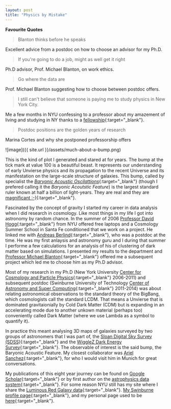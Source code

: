 ```yaml
---
layout: post
title: "Physics by Mistake"
--- 
```


**Favourite Quotes** 
> Blanton thinks before he speaks  

Excellent advice from a postdoc on how to choose an advisor for my Ph.D. 


> If you're going to do a job, might as well get it right  

Ph.D advisor, Prof. Michael Blanton, on work ethics.  

> Go where the data are  

Prof. Michael Blanton suggesting how to choose between postdoc offers. 

> I still can't believe that someone is paying me to study physics in New York City.  

Me a few months in NYU confessing to a professor about my amazement of living and studying in NY thanks to a [fellowship](https://www.macfound.org){:target="_blank"}.  

> Postdoc positions are the golden years of research  

Marina Cortes and why she postponed professorship offers

![image]({{ site.url }}/assets/much-about-a-bump.png)  

This is the kind of plot I generated and stared at for years. The bump at the tick mark at value 100 is a beautiful beast. It represents our understanding of early Unvierse physics and its propagation to the recent Universe and its manifestation on the large-scale structure of galaxies. This bump, called by specialist the [*Baryonic Acoustic Oscilattions*](https://en.wikipedia.org/wiki/Baryon_acoustic_oscillations){:target="_blank"} (though I prefered calling it the *Baryonic Acoutstic Feature*) is the largest standard ruler known at half a billion of light-years. They are real and they are [magnificant :-)](https://www.youtube.com/watch?v=aQNkeugaAMc){:target="_blank"}.


Fascinated by the concept of gravity I started my career in data analysis when I did research in cosmology. Like most things in my life I got into astronomy by random chance. In the summer of 2006 [Professor David Hogg](https://cosmo.nyu.edu/hogg/){:target="_blank"} from NYU offered free laptops and a Cosmology Summer School in Santa Fe conditioned that we work on a project. He linked me with [Andreas Berlind](https://www.linkedin.com/in/aberlind/){:target="_blank"}, who was a postdoc at the time. He was my first anlaysis and astronomy guru and I during that summer I performe a few calculations for an analysis of his of clustering of dark matter based on simulations. I presented my results to the department and  [Professor Michael Blanton](https://as.nyu.edu/faculty/michael-blanton.html){:target="_blank"} offered me a subsequent project which led me to choose him as my Ph.D advisor. 

Most of my research in my Ph.D (New York University [Center for Cosmology and Particle Physics](https://cosmo.nyu.edu/){:target="_blank"}  2006-2011) and subsequent postdoc (Swinburne University of Technology [Center of Astronomy and Super Computing](https://astronomy.swin.edu.au/){:target="_blank"}  2011-2014) was about relating astronomical observations to the standard theory of the BigBang, which cosmologists call the standard LCDM. That means a Unvierse that is dominated gravitaionially by Cold Dark Matter (CDM) but is expanding in an accelerating mode due to another unkown material (perhaps too) conveniently called Dark Matter (where we use Lambda as a symbol to quantify it).  

In practice this meant analysing 3D maps of galaxies surveyed by two groups of astronomers that I was part of, the [Sloan Digital Sky Survey (SDSS)](https://www.sdss.org/){:target="_blank"} and the [WiggleZ Dark Energy Survey](https://en.wikipedia.org/wiki/WiggleZ_Dark_Energy_Survey){:target="_blank"}. The observable of interest is the said bump, the Baryonic Acoustic Feature. My closest collaborator was [Ariel Sanchez](https://www.mpe.mpg.de/~arielsan/){:target="_blank"}, for who I would visit him in Munich for great conversations.

My publications of this eight year journey can be found on [Google Scholar](https://scholar.google.com/citations?user=yNVHEacAAAAJ&hl=en&oi=ao){:target="_blank"} or by first author on the [astrophysics data system](https://ui.adsabs.harvard.edu/search/fq=%7B!type%3Daqp%20v%3D%24fq_database%7D&fq_database=database%3A%20astronomy&q=author%3A(%22%5Ekazin%2C%20eyal%22)&sort=date%20desc%2C%20bibcode%20desc&p_=0){:target="_blank"}. For some reason NYU still has my site where I share the [Luminous Red Galaxy data](https://cosmo.nyu.edu/~eak306/BAF.html){:target="_blank"}. [My Swinburne profile page](https://web.archive.org/web/20130501120349/http://astronomy.swin.edu.au/staff/ekazin.html){:target="_blank"}, and my personal page used to be [here](http://www.astronomy.swin.edu.au/~ekazin/){:target="_blank"}.